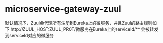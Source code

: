# microservice-gateway-zuul

 默认情况下，Zuul会代理所有注册到Eureka上的微服务，并且Zuul的路由规则如下 http://ZUUL_HOST:ZUUL_PROT/微服务在Eureka上的serviceId/** 会被转发到serviceId对应的微服务